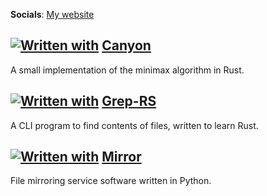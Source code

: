 **Socials**: [My website](https://raaff.dev)

## [![Written with](https://skillicons.dev/icons?i=rust)](https://skillicons.dev) [Canyon](https://github.com/matthewraaff/canyon)
A small implementation of the minimax algorithm in Rust.

## [![Written with](https://skillicons.dev/icons?i=rust)](https://skillicons.dev) [Grep-RS](https://github.com/matthewraaff/grep-rs)
A CLI program to find contents of files, written to learn Rust.

## [![Written with](https://skillicons.dev/icons?i=py)](https://skillicons.dev) [Mirror](https://github.com/matthewraaff/mirror)
File mirroring service software written in Python.
